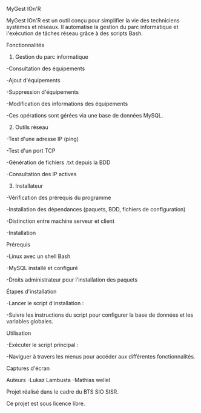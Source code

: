 MyGest IOn'R

  MyGest IOn'R est un outil conçu pour simplifier la vie des techniciens systèmes et réseaux. Il automatise la gestion du parc informatique et l'exécution de tâches réseau grâce à des scripts Bash.

  Fonctionnalités

1. Gestion du parc informatique

  -Consultation des équipements

  -Ajout d'équipements

  -Suppression d'équipements

  -Modification des informations des équipements

  -Ces opérations sont gérées via une base de données MySQL.

2. Outils réseau

  -Test d'une adresse IP (ping)

  -Test d'un port TCP

  -Génération de fichiers .txt depuis la BDD

  -Consultation des IP actives

3. Installateur

  -Vérification des prérequis du programme

  -Installation des dépendances (paquets, BDD, fichiers de configuration)

  -Distinction entre machine serveur et client

  -Installation

Prérequis

  -Linux avec un shell Bash

  -MySQL installé et configuré

  -Droits administrateur pour l'installation des paquets

Étapes d'installation

  -Lancer le script d'installation :

  -Suivre les instructions du script pour configurer la base de données et les variables globales.

Utilisation

  -Exécuter le script principal :

  -Naviguer à travers les menus pour accéder aux différentes fonctionnalités.

Captures d'écran




Auteurs
  -Lukaz Lambusta
  -Mathias wellel

Projet réalisé dans le cadre du BTS SIO SISR.

Ce projet est sous licence libre.
